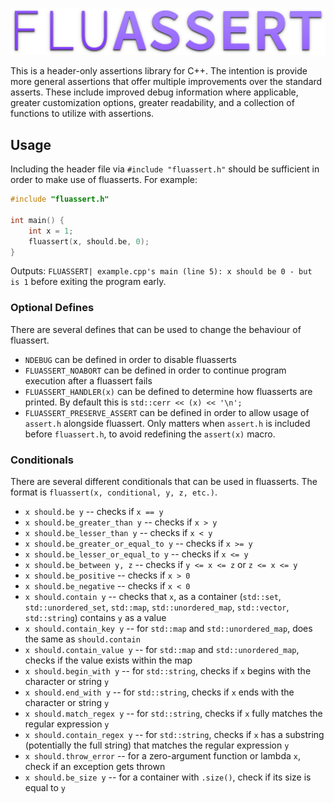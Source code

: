 <p align="center"><img src="doc/logo.png"></p>

This is a header-only assertions library for C++. The intention is provide more general assertions that offer multiple improvements over the standard asserts. These include improved debug information where applicable, greater customization options, greater readability, and a collection of functions to utilize with assertions.

## Usage

Including the header file via `#include "fluassert.h"` should be sufficient in order to make use of fluasserts. For example:

```cpp
#include "fluassert.h"

int main() {
	int x = 1;
	fluassert(x, should.be, 0);
}
```
Outputs: `FLUASSERT| example.cpp's main (line 5): x should be 0 - but is 1` before exiting the program early.

### Optional Defines

There are several defines that can be used to change the behaviour of fluassert.

* `NDEBUG` can be defined in order to disable fluasserts
* `FLUASSERT_NOABORT` can be defined in order to continue program execution after a fluassert fails
* `FLUASSERT_HANDLER(x)` can be defined to determine how fluasserts are printed. By default this is `std::cerr << (x) << '\n';`
* `FLUASSERT_PRESERVE_ASSERT` can be defined in order to allow usage of `assert.h` alongside fluassert. Only matters when `assert.h` is included before `fluassert.h`, to avoid redefining the `assert(x)` macro.

### Conditionals

There are several different conditionals that can be used in fluasserts. The format is `fluassert(x, conditional, y, z, etc.)`.

* `x should.be y` -- checks if `x == y`
* `x should.be_greater_than y` -- checks if `x > y`
* `x should.be_lesser_than y` -- checks if `x < y`
* `x should.be_greater_or_equal_to y` -- checks if `x >= y`
* `x should.be_lesser_or_equal_to y` -- checks if `x <= y`
* `x should.be_between y, z` -- checks if `y <= x <= z` or `z <= x <= y`
* `x should.be_positive` -- checks if `x > 0`
* `x should.be_negative` -- checks if `x < 0`
* `x should.contain y` -- checks that `x`, as a container (`std::set`, `std::unordered_set`, `std::map`, `std::unordered_map`, `std::vector`, `std::string`) contains `y` as a value
* `x should.contain_key y` -- for `std::map` and `std::unordered_map`, does the same as `should.contain`
* `x should.contain_value y` -- for `std::map` and `std::unordered_map`, checks if the value exists within the map
* `x should.begin_with y` -- for `std::string`, checks if `x` begins with the character or string `y`
* `x should.end_with y` -- for `std::string`, checks if `x` ends with the character or string `y`
* `x should.match_regex y` -- for `std::string`, checks if `x` fully matches the regular expression `y`
* `x should.contain_regex y` -- for `std::string`, checks if `x` has a substring (potentially the full string) that matches the regular expression `y`
* `x should.throw_error` -- for a zero-argument function or lambda `x`, check if an exception gets thrown
* `x should.be_size y` -- for a container with `.size()`, check if its size is equal to `y`
